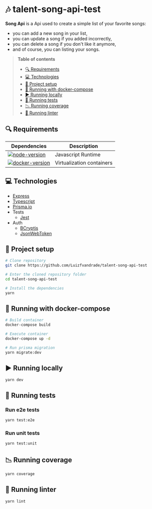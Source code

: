 # 🎶 talent-song-api-test

**Song Api** is a Api used to create a simple list of your favorite songs: 
- you can add a new song in your list,
- you can update a song if you added incorrectly,
- you can delete a song if you don't like it anymore,
- and of course, you can listing your songs.

> **Table of contents**
> - [🔍 Requirements](#requirements)
> - [💻 Technologies](#technologies)
> - [🔨 Project setup](#project-setup)
> - [🐳 Running with docker-compose](#running-docker-compose)
> - [▶️ Running locally](#running-locally)
> - [🧪️ Running tests](#running-tests)
> - [📉 Running coverage](#running-coverage)
> - [💅 Running linter](#running-linter)


## <a name="requirements"></a> 🔍 Requirements
| Dependencies                                 | Description               |
| -------------------------------------------- | ------------------------- |
| [![node-version]][node-download]             | Javascript Runtime        |
| [![docker-version]][docker-download]         | Virtualization containers |

## <a name="technologies"></a> 💻 Technologies

- [Express](https://expressjs.com/pt-br/)
- [Typescript](https://www.typescriptlang.org/)
- [Prisma.io](https://www.prisma.io/)
- Tests
  - [Jest](https://jestjs.io/pt-BR/)
- Auth
  - [BCryptjs](https://www.npmjs.com/package/bcrypt)
  - [JsonWebToken](www.npmjs.com/package/jsonwebtoken)

## <a name="project-setup"></a> 🔨 Project setup

```bash
# Clone repository
git clone https://github.com/Luizfvandrade/talent-song-api-test

# Enter the cloned repository folder
cd talent-song-api-test

# Install the dependencies
yarn
```

## <a name="running-docker-compose"></a> 🐳 Running with docker-compose
```bash
# Build container
docker-compose build

# Execute container
docker-compose up -d

# Run prisma migration
yarn migrate:dev
```
## <a name="running-locally"></a> ▶️ Running locally

```bash
yarn dev
```
## <a name="running-tests"></a> 🧪️ Running tests

### Run e2e tests

```bash
yarn test:e2e
```

### Run unit tests

```bash
yarn test:unit
```

## <a name="running-coverage"></a> 📉 Running coverage

```bash
yarn coverage
```

## <a name="running-linter"></a> 💅 Running linter

```bash
yarn lint
```
[node-download]: https://nodejs.org/download/release/v14.14.0/
[docker-download]: https://docs.docker.com/engine/install/
[node-version]: https://img.shields.io/badge/node-latest-blue
[docker-version]: https://img.shields.io/badge/docker-v14.x.x-blue
